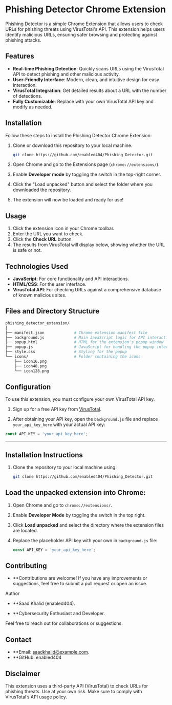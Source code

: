 # Phishing Detector Chrome Extension

Phishing Detector is a simple Chrome Extension that allows users to check URLs for phishing threats using VirusTotal's API. This extension helps users identify malicious URLs, ensuring safer browsing and protecting against phishing attacks.

## Features

- **Real-time Phishing Detection**: Quickly scans URLs using the VirusTotal API to detect phishing and other malicious activity.
- **User-Friendly Interface**: Modern, clean, and intuitive design for easy interaction.
- **VirusTotal Integration**: Get detailed results about a URL with the number of detections.
- **Fully Customizable**: Replace with your own VirusTotal API key and modify as needed.

## Installation

Follow these steps to install the Phishing Detector Chrome Extension:

1. Clone or download this repository to your local machine.

    ```bash
    git clone https://github.com/enabled404/Phishing_Detector.git
    ```

2. Open Chrome and go to the Extensions page (`chrome://extensions/`).

3. Enable **Developer mode** by toggling the switch in the top-right corner.

4. Click the "Load unpacked" button and select the folder where you downloaded the repository.

5. The extension will now be loaded and ready for use!

## Usage

1. Click the extension icon in your Chrome toolbar.
2. Enter the URL you want to check.
3. Click the **Check URL** button.
4. The results from VirusTotal will display below, showing whether the URL is safe or not.

## Technologies Used

- **JavaScript**: For core functionality and API interactions.
- **HTML/CSS**: For the user interface.
- **VirusTotal API**: For checking URLs against a comprehensive database of known malicious sites.

## Files and Directory Structure

```bash
phishing_detector_extension/
│
├── manifest.json             # Chrome extension manifest file
├── background.js             # Main JavaScript logic for API interactions
├── popup.html                # HTML for the extension's popup window
├── popup.js                  # JavaScript for handling the popup interaction
├── style.css                 # Styling for the popup
└── icons/                    # Folder containing the icons
    ├── icon16.png
    ├── icon48.png
    └── icon128.png
```
## Configuration

To use this extension, you must configure your own VirusTotal API key.

1. Sign up for a free API key from [VirusTotal](https://www.virustotal.com/gui/join-us).

2. After obtaining your API key, open the `background.js` file and replace `your_api_key_here` with your actual API key:

```javascript
const API_KEY = 'your_api_key_here';
```
---

## Installation Instructions

1. Clone the repository to your local machine using:
   ```bash
   git clone https://github.com/enabled404/Phishing_Detector.git
## Load the unpacked extension into Chrome:

1. Open Chrome and go to `chrome://extensions/`.
2. Enable **Developer Mode** by toggling the switch in the top right.
3. Click **Load unpacked** and select the directory where the extension files are located.
4. Replace the placeholder API key with your own in `background.js` file:

   ```javascript
   const API_KEY = 'your_api_key_here';
   ```
## Contributing
- **Contributions are welcome! If you have any improvements or suggestions, feel free to submit a pull request or open an issue.

Author
- **Saad Khalid (enabled404).
 
- **Cybersecurity Enthusiast and Developer.

Feel free to reach out for collaborations or suggestions.

## Contact
- **Email: saadkhalid@example.com.
- **GitHub: enabled404

## Disclaimer
This extension uses a third-party API (VirusTotal) to check URLs for phishing threats. Use at your own risk. Make sure to comply with VirusTotal’s API usage policy.
